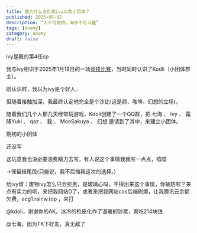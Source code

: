 ```yaml
---
title: 我为什么会仇视ivy以及小团体？
published: 2025-05-02
description: “人不可貌相，海水不可斗量”
tags: [enemy]
category: enemy
draft: false
---
```

ivy是我的第4任cp

我与ivy相识于2025年1月18日的一场[竞技比赛](https://csstats.gg/match/238547778)，当时同时认识了Kodli（小团体群主）。

刚认识时，我以为ivy是个好人。

但随着接触加深，我最终认定他完全是个沙比(这是颜、咖啡、幻想的立场)。

随着我们几个人那几天经常玩游戏，Kdoli创建了一个QQ群，把 七海 、 ivy 、 霜降Yuki 、 qaz 、 我 、 MoeSakuya 、 幻想 邀请到了其中，来建立小团体。

期初的小团体

还没写

这玩意我也没必要浪费精力去写，有人说这个事情我就写一点点，嘻嘻

→保留结尾段(只能说，我不后悔我这次的选择。)

给ivy留：废物ivy怎么只会拉黑，是玻璃心吗，干得出来这个事情，你破防啦？来点有实力的呗，来把我网站D了，或者来把我网站cos后端刷爆，让我腾讯云余额欠费，acg1.rainw.top ，来打

@kdoli，谢谢你的AK。冰冷的枪皮化作了温暖的钞票，爽吃214块钱

@七海，因为TK下好友，真无敌了

<style>
  .tooltip-container {
    display: inline-block;
    position: relative;
  }
  
  .player-name {
    color: #f00;
    cursor: pointer;
    text-decoration: underline dotted;
  }
  
  .tooltip-content {
    visibility: hidden;
    opacity: 0;
    position: absolute;
    z-index: 100;
    width: max-content;
    max-width: 300px;
    background: #333;
    color: white;
    padding: 10px;
    border-radius: 5px;
    bottom: 125%;
    left: 50%;
    transform: translateX(-50%);
    transition: opacity 0.3s;
    box-shadow: 0 2px 10px rgba(0,0,0,0.2);
  }
  
  .tooltip-content img {
    max-width: 100%;
    height: auto;
    margin-top: 8px;
    border-radius: 3px;
    display: block;
  }
  
  .tooltip-container:hover .tooltip-content {
    visibility: visible;
    opacity: 1;
  }
  
  /* 小箭头 */
  .tooltip-content::after {
    content: "";
    position: absolute;
    top: 100%;
    left: 50%;
    margin-left: -5px;
    border-width: 5px;
    border-style: solid;
    border-color: #333 transparent transparent transparent;
  }
  
  .date-range {
    margin-left: 8px;
    color: #666;
  }

</style>

